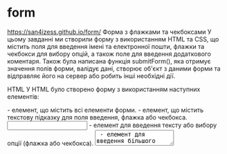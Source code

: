 # form
https://san4izess.github.io/form/
Форма з флажками та чекбоксами
У цьому завданні ми створили форму з використанням HTML та CSS, що містить поля для введення імені та електронної пошти, флажки та чекбокси для вибору опцій, а також поле для введення додаткового коментаря. Також була написана функція submitForm(), яка отримує значення полів форми, валідує дані, створює об'єкт з даними форми та відправляє його на сервер або робить інші необхідні дії.

HTML
У HTML було створено форму з використанням наступних елементів:

<form> - елемент, що містить всі елементи форми.
<label> - елемент, що містить текстову підказку для поля введення, флажка або чекбокса.
<input> - елемент для введення тексту або вибору опції (флажка або чекбокса).
<textarea> - елемент для введення більшого обсягу тексту.
<button> - елемент для відправлення форми.
Також було додано атрибути для кожного елемента, щоб вказати його тип, ідентифікатор, назву, значення та інші параметри.

CSS
У CSS були задані стилі для всіх елементів форми, щоб забезпечити належний вигляд та розташування на сторінці. Було використано такі властивості, як font-family, background-color, padding, border-radius, box-shadow, margin, width, border, cursor, color, font-size, display, margin-bottom та інші.

JavaScript
У JavaScript було написано функцію submitForm(), яка викликається при натисканні на кнопку "Надіслати". У цій функції отримуються значення полів форми, валідуються дані та створюється об'єкт з даними форми. Далі можна робити будь-які необхідні дії з цим об'єктом, наприклад, відправляти його на сервер або зберіг
